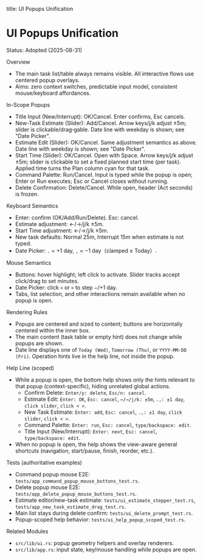 title: UI Popups Unification

# UI Popups Unification

Status: Adopted (2025-08-31)

Overview
- The main task list/table always remains visible. All interactive flows use centered popup overlays.
- Aims: zero context switches, predictable input model, consistent mouse/keyboard affordances.

In-Scope Popups
- Title Input (New/Interrupt): OK/Cancel. Enter confirms, Esc cancels.
- New-Task Estimate (Slider): Add/Cancel. Arrow keys/j/k adjust ±5m; slider is clickable/drag‑gable. Date line with weekday is shown; see "Date Picker".
- Estimate Edit (Slider): OK/Cancel. Same adjustment semantics as above. Date line with weekday is shown; see "Date Picker".
- Start Time (Slider): OK/Cancel. Open with Space. Arrow keys/j/k adjust ±5m; slider is clickable to set a fixed planned start time (per task). Applied time turns the Plan column cyan for that task.
- Command Palette: Run/Cancel. Input is typed while the popup is open; Enter or Run executes; Esc or Cancel closes without running.
- Delete Confirmation: Delete/Cancel. While open, header (Act seconds) is frozen.

Keyboard Semantics
- Enter: confirm (OK/Add/Run/Delete). Esc: cancel.
- Estimate adjustment: ←/→/j/k ±5m.
- Start Time adjustment: ←/→/j/k ±5m.
- New task defaults: Normal 25m, Interrupt 15m when estimate is not typed.
- Date Picker: `.` = +1 day, `,` = −1 day（clamped ≥ Today）.

Mouse Semantics
- Buttons: hover highlight; left click to activate. Slider tracks accept click/drag to set minutes.
- Date Picker: click `<` or `>` to step −/+1 day.
- Tabs, list selection, and other interactions remain available when no popup is open.

Rendering Rules
- Popups are centered and sized to content; buttons are horizontally centered within the inner box.
- The main content (task table or empty hint) does not change while popups are shown.
- Date line displays one of `Today (Wed)`, `Tomorrow (Thu)`, or `YYYY-MM-DD (Fri)`. Operation hints live in the help line, not inside the popup.

Help Line (scoped)
- While a popup is open, the bottom help shows only the hints relevant to that popup (context-specific), hiding unrelated global actions.
  - Confirm Delete: `Enter/y: delete`, `Esc/n: cancel`.
  - Estimate Edit: `Enter: OK`, `Esc: cancel`, `←/→/j/k: ±5m`, `.,: ±1 day`, `click slider`, `click < >`.
  - New Task Estimate: `Enter: add`, `Esc: cancel`, `.,: ±1 day`, `click slider`, `click < >`.
  - Command Palette: `Enter: run`, `Esc: cancel`, `type/backspace: edit`.
  - Title Input (New/Interrupt): `Enter: next`, `Esc: cancel`, `type/backspace: edit`.
- When no popup is open, the help shows the view-aware general shortcuts (navigation, start/pause, finish, reorder, etc.).

Tests (authoritative examples)
- Command popup mouse E2E: `tests/app_command_popup_mouse_buttons_test.rs`.
- Delete popup mouse E2E: `tests/app_delete_popup_mouse_buttons_test.rs`.
- Estimate editor/new-task estimate: `tests/ui_estimate_stepper_test.rs`, `tests/app_new_task_estimate_drag_test.rs`.
- Main list stays during delete confirm: `tests/ui_delete_prompt_test.rs`.
 - Popup-scoped help behavior: `tests/ui_help_popup_scoped_test.rs`.

Related Modules
- `src/lib/ui.rs`: popup geometry helpers and overlay renderers.
- `src/lib/app.rs`: input state, key/mouse handling while popups are open.
